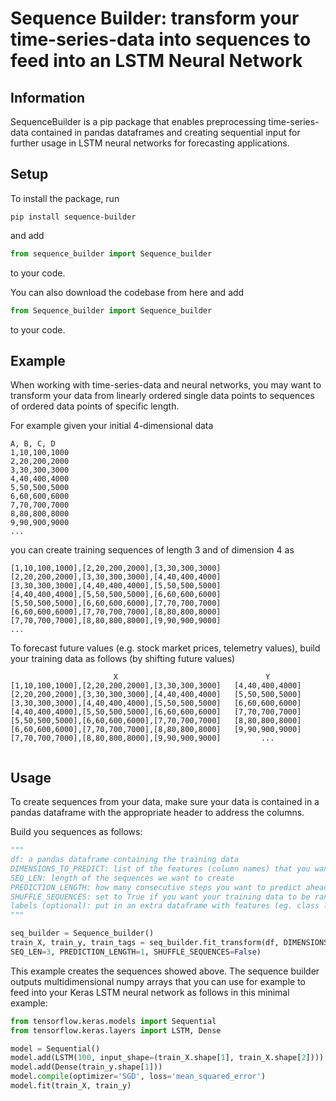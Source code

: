 # Sequence Builder: transform your time-series-data into sequences to feed into an LSTM Neural Network

## Information

SequenceBuilder is a pip package that enables preprocessing time-series-data contained in pandas dataframes and creating sequential input for further usage in LSTM neural networks for forecasting applications.

## Setup

To install the package, run 

```
pip install sequence-builder
```

and add 

```python
from sequence_builder import Sequence_builder 
```

to your code.

You can also download the codebase from here and add 

```python
from Sequence_builder import Sequence_builder
```

to your code.

## Example

When working with time-series-data and neural networks, you may want to transform your data from linearly ordered single data points to sequences of ordered data points of specific length.

For example given your initial 4-dimensional data

```
A, B, C, D
1,10,100,1000
2,20,200,2000
3,30,300,3000
4,40,400,4000
5,50,500,5000
6,60,600,6000
7,70,700,7000
8,80,800,8000
9,90,900,9000
...
```

you can create training sequences of length 3 and of dimension 4 as

```
[1,10,100,1000],[2,20,200,2000],[3,30,300,3000]
[2,20,200,2000],[3,30,300,3000],[4,40,400,4000]
[3,30,300,3000],[4,40,400,4000],[5,50,500,5000]
[4,40,400,4000],[5,50,500,5000],[6,60,600,6000]
[5,50,500,5000],[6,60,600,6000],[7,70,700,7000]
[6,60,600,6000],[7,70,700,7000],[8,80,800,8000]
[7,70,700,7000],[8,80,800,8000],[9,90,900,9000]
...
```

To forecast future values (e.g. stock market prices, telemetry values), build your training data as follows (by shifting future values)  
```
					   X                                 Y
[1,10,100,1000],[2,20,200,2000],[3,30,300,3000]   [4,40,400,4000]
[2,20,200,2000],[3,30,300,3000],[4,40,400,4000]   [5,50,500,5000]
[3,30,300,3000],[4,40,400,4000],[5,50,500,5000]   [6,60,600,6000]
[4,40,400,4000],[5,50,500,5000],[6,60,600,6000]   [7,70,700,7000]
[5,50,500,5000],[6,60,600,6000],[7,70,700,7000]   [8,80,800,8000]
[6,60,600,6000],[7,70,700,7000],[8,80,800,8000]   [9,90,900,9000]
[7,70,700,7000],[8,80,800,8000],[9,90,900,9000]         ...


```

## Usage

To create sequences from your data, make sure your data is contained in a pandas dataframe with the appropriate header to address the columns.

Build you sequences as follows:

```python
"""
df: a pandas dataframe containing the training data
DIMENSIONS_TO_PREDICT: list of the features (column names) that you want to forecast
SEQ_LEN: length of the sequences we want to create
PREDICTION_LENGTH: how many consecutive steps you want to predict ahead
SHUFFLE_SEQUENCES: set to True if you want your training data to be randomly shuffled after the sequences are built (your training targets stay aligned with the shuffled data)
labels (optional): put in an extra dataframe with features (eg. class labels) you want to separate from your training data, but evaluate further after testing (your labels stay aligned with the shuffled data)
"""

seq_builder = Sequence_builder()
train_X, train_y, train_tags = seq_builder.fit_transform(df, DIMENSIONS_TO_PREDICT=['A','B','C','D'], 
SEQ_LEN=3, PREDICTION_LENGTH=1, SHUFFLE_SEQUENCES=False)
```

This example creates the sequences showed above. The sequence builder outputs multidimensional numpy arrays that you can use for example to feed into your Keras LSTM neural network as follows in this minimal example:

```python
from tensorflow.keras.models import Sequential
from tensorflow.keras.layers import LSTM, Dense

model = Sequential()
model.add(LSTM(100, input_shape=(train_X.shape[1], train_X.shape[2])))
model.add(Dense(train_y.shape[1]))
model.compile(optimizer='SGD', loss='mean_squared_error')
model.fit(train_X, train_y)
```